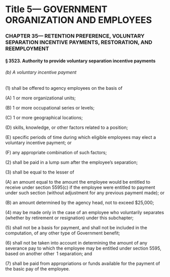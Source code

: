 
# Title 5— GOVERNMENT ORGANIZATION AND EMPLOYEES
### CHAPTER 35— RETENTION PREFERENCE, VOLUNTARY SEPARATION INCENTIVE PAYMENTS, RESTORATION, AND REEMPLOYMENT
#### § 3523. Authority to provide voluntary separation incentive payments
###### (b) A voluntary incentive payment

(1) shall be offered to agency employees on the basis of

(A) 1 or more organizational units;

(B) 1 or more occupational series or levels;

(C) 1 or more geographical locations;

(D) skills, knowledge, or other factors related to a position;

(E) specific periods of time during which eligible employees may elect a voluntary incentive payment; or

(F) any appropriate combination of such factors;

(2) shall be paid in a lump sum after the employee’s separation;

(3) shall be equal to the lesser of

(A) an amount equal to the amount the employee would be entitled to receive under section 5595(c) if the employee were entitled to payment under such section (without adjustment for any previous payment made); or

(B) an amount determined by the agency head, not to exceed $25,000;

(4) may be made only in the case of an employee who voluntarily separates (whether by retirement or resignation) under this subchapter;

(5) shall not be a basis for payment, and shall not be included in the computation, of any other type of Government benefit;

(6) shall not be taken into account in determining the amount of any severance pay to which the employee may be entitled under section 5595, based on another other  1 separation; and

(7) shall be paid from appropriations or funds available for the payment of the basic pay of the employee.
